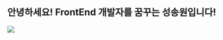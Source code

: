 <h2>
안녕하세요!  FrontEnd 개발자를 꿈꾸는 성송원입니다!
</h2>



<a href="https://github.com/devxb/gitanimals">
  <img src="https://render.gitanimals.org/farms/songwon-sung"/>
</a>
